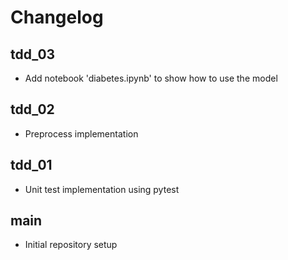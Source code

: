 # Changelog

## tdd_03

- Add notebook 'diabetes.ipynb' to show how to use the model

## tdd_02

- Preprocess implementation

## tdd_01

- Unit test implementation using pytest

## main

- Initial repository setup